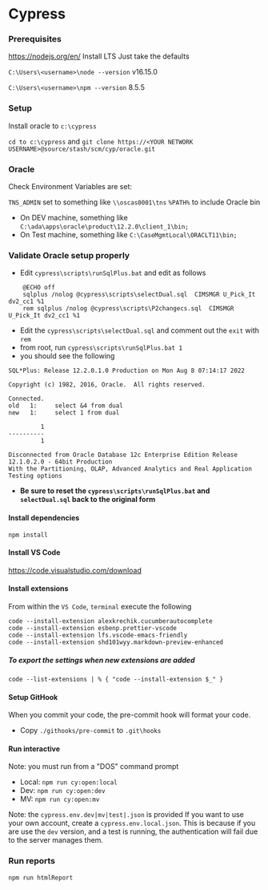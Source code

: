 # Cypress

### Prerequisites

https://nodejs.org/en/
Install LTS
Just take the defaults

`C:\Users\<username>\node --version`
v16.15.0

`C:\Users\<username>\npm --version`
8.5.5

### Setup

Install oracle to `c:\cypress`

`cd to c:\cypress` and `git clone https://<YOUR NETWORK USERNAME>@source/stash/scm/cyp/oracle.git`

### Oracle

Check Environment Variables are set:

`TNS_ADMIN` set to something like `\\oscas0001\tns`
`%PATH%` to include Oracle bin

- On DEV machine, something like `C:\ada\apps\oracle\product\12.2.0\client_1\bin;`
- On Test machine, something like `C:\CaseMgmtLocal\ORACLT11\bin;`

### Validate Oracle setup properly

- Edit `cypress\scripts\runSqlPlus.bat` and edit as follows

```
    @ECHO off
    sqlplus /nolog @cypress\scripts\selectDual.sql  CIMSMGR U_Pick_It dv2_cc1 %1
    rem sqlplus /nolog @cypress\scripts\P2changecs.sql  CIMSMGR U_Pick_It dv2_cc1 %1
```

- Edit the `cypress\scripts\selectDual.sql` and comment out the `exit` with `rem`
- from root, run `cypress\scripts\runSqlPlus.bat 1`
- you should see the following

```
SQL*Plus: Release 12.2.0.1.0 Production on Mon Aug 8 07:14:17 2022

Copyright (c) 1982, 2016, Oracle.  All rights reserved.

Connected.
old   1:     select &4 from dual
new   1:     select 1 from dual

         1
----------
         1

Disconnected from Oracle Database 12c Enterprise Edition Release 12.1.0.2.0 - 64bit Production
With the Partitioning, OLAP, Advanced Analytics and Real Application Testing options
```

- <b>Be sure to reset the `cypress\scripts\runSqlPlus.bat` and `selectDual.sql` back to the original form</b>

#### Install dependencies

`npm install`

#### Install VS Code

https://code.visualstudio.com/download

#### Install extensions

From within the `VS Code`, `terminal` execute the following

```
code --install-extension alexkrechik.cucumberautocomplete
code --install-extension esbenp.prettier-vscode
code --install-extension lfs.vscode-emacs-friendly
code --install-extension shd101wyy.markdown-preview-enhanced
```

##### To export the settings when new extensions are added

`code --list-extensions | % { "code --install-extension $_" }`

#### Setup GitHook

When you commit your code, the pre-commit hook will format your code.

- Copy `./githooks/pre-commit` to `.git\hooks`

#### Run interactive

Note: you must run from a "DOS" command prompt

- Local: `npm run cy:open:local`
- Dev: `npm run cy:open:dev`
- MV: `npm run cy:open:mv`

Note: the `cypress.env.dev|mv|test|.json` is provided If you want to use your own account, create a `cypress.env.local.json`. This is because if you are use the `dev` version, and a test is running, the authentication will fail due to the server manages them.

### Run reports

`npm run htmlReport`
